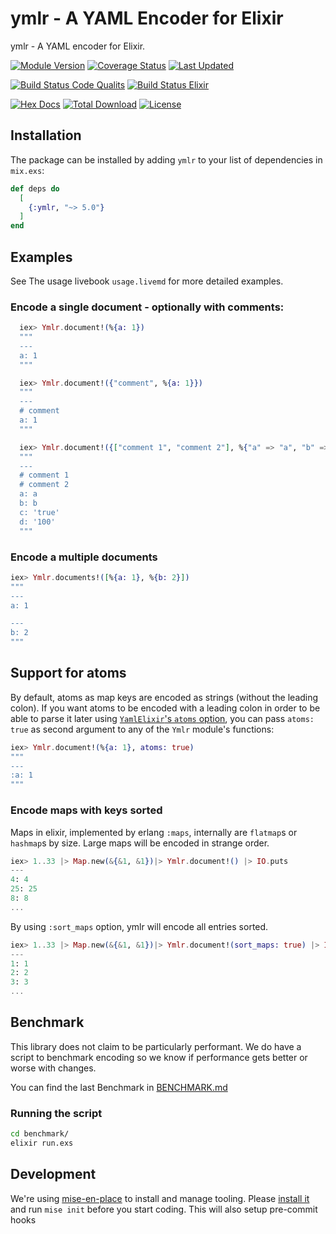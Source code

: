 # ymlr - A YAML Encoder for Elixir

ymlr - A YAML encoder for Elixir.

[![Module Version](https://img.shields.io/hexpm/v/ymlr.svg)](https://hex.pm/packages/ymlr)
[![Coverage Status](https://coveralls.io/repos/github/ufirstgroup/ymlr/badge.svg?branch=main)](https://coveralls.io/github/ufirstgroup/ymlr?branch=main)
[![Last Updated](https://img.shields.io/github/last-commit/ufirstgroup/ymlr.svg)](https://github.com/ufirstgroup/ymlr/commits/main)

[![Build Status Code Qualits](https://github.com/ufirstgroup/ymlr/actions/workflows/code_quality.yaml/badge.svg)](https://github.com/ufirstgroup/ymlr/actions/workflows/code_quality.yaml)
[![Build Status Elixir](https://github.com/ufirstgroup/ymlr/actions/workflows/elixir_matrix.yaml/badge.svg)](https://github.com/ufirstgroup/ymlr/actions/workflows/elixir_matrix.yaml)

[![Hex Docs](https://img.shields.io/badge/hex-docs-lightgreen.svg)](https://hexdocs.pm/ymlr/)
[![Total Download](https://img.shields.io/hexpm/dt/ymlr.svg)](https://hex.pm/packages/ymlr)
[![License](https://img.shields.io/hexpm/l/ymlr.svg)](https://github.com/ufirstgroup/ymlr/blob/main/LICENSE)

## Installation

The package can be installed by adding `ymlr` to your list of dependencies in `mix.exs`:

```elixir
def deps do
  [
    {:ymlr, "~> 5.0"}
  ]
end
```

## Examples

See The usage livebook `usage.livemd` for more detailed examples.

### Encode a single document - optionally with comments:

```elixir
  iex> Ymlr.document!(%{a: 1})
  """
  ---
  a: 1
  """

  iex> Ymlr.document!({"comment", %{a: 1}})
  """
  ---
  # comment
  a: 1
  """

  iex> Ymlr.document!({["comment 1", "comment 2"], %{"a" => "a", "b" => :b, "c" => "true", "d" => "100"}})
  """
  ---
  # comment 1
  # comment 2
  a: a
  b: b
  c: 'true'
  d: '100'
  """
```

### Encode a multiple documents

```elixir
iex> Ymlr.documents!([%{a: 1}, %{b: 2}])
"""
---
a: 1

---
b: 2
"""
```

## Support for atoms

By default, atoms as map keys are encoded as strings (without the leading
colon). If you want atoms to be encoded with a leading colon in order to be able
to parse it later using [`YamlElixir`'s `atoms`
option](https://hexdocs.pm/yaml_elixir/readme.html#support-for-atoms), you can
pass `atoms: true` as second argument to any of the `Ymlr` module's functions:

```elixir
iex> Ymlr.document!(%{a: 1}, atoms: true)
"""
---
:a: 1
"""
```

### Encode maps with keys sorted

Maps in elixir, implemented by erlang `:maps`, internally are `flatmap`s or `hashmap`s by size.
Large maps will be encoded in strange order.

```elixir
iex> 1..33 |> Map.new(&{&1, &1})|> Ymlr.document!() |> IO.puts
---
4: 4
25: 25
8: 8
...

```

By using `:sort_maps` option, ymlr will encode all entries sorted.

```elixir
iex> 1..33 |> Map.new(&{&1, &1})|> Ymlr.document!(sort_maps: true) |> IO.puts
---
1: 1
2: 2
3: 3
...

```

## Benchmark

This library does not claim to be particularly performant. We do have a script
to benchmark encoding so we know if performance gets better or worse with
changes.

You can find the last Benchmark in [BENCHMARK.md](BENCHMARK.md)

### Running the script

```bash
cd benchmark/
elixir run.exs
```

## Development

We're using [mise-en-place](https://mise.jdx.dev/) to install and manage
tooling. Please [install it](https://mise.jdx.dev/getting-started.html) and run
`mise init` before you start coding. This will also setup pre-commit hooks
